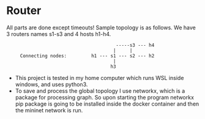 # Router

All parts are done except timeouts! Sample topology is as follows. We have 3 routers names s1-s3 and 4 hosts h1-h4.

                                            -----s3 --- h4
                                           |     |
         Connecting nodes:         h1 --- s1 --- s2 --- h2
                                           |
                                          h3


- This project is tested in my home computer which runs WSL inside windows, and uses python3.
- To save and process the global topology I use networkx, which is a package for processing graph. So upon starting the program networkx pip package is going to be installed inside the docker container and then the mininet network is run.  
